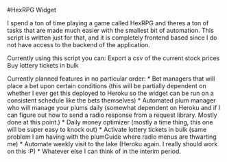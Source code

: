 #HexRPG Widget

I spend a ton of time playing a game called HexRPG and theres a ton of tasks that are made much easier with the smallest bit of automation. This script is written just for that, and it is completely frontend based since I do not have access to the backend of the application.

Currently using this script you can:
    Export a csv of the current stock prices
    Buy lottery tickets in bulk

Currently planned features in no particular order:
    * Bet managers that will place a bet upon certain conditions  (this will be partially dependent on whether I ever get this deployed to Heroku so the widget can be run on a consistent schedule like the bets themselves)
    * Automated plum manager who will manage your plums daily (somewhat dependent on Heroku and if I can figure out how to send a radio response from a request library. Mostly done at this point.)
    * Daily money optimizer (mostly a time thing, this one will be super easy to knock out)
    * Activate lottery tickets in bulk (same problem I am having with the plumGuide where radio menus are thwarting me)
    * Automate weekly visit to the lake (Heroku again. I really should work on this :P)
    * Whatever else I can think of in the interim period.

